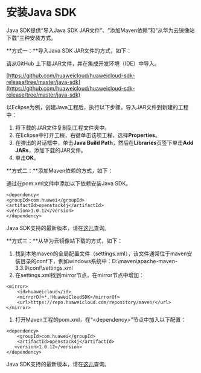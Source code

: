# 安装Java SDK<a name="sdk_01_0004"></a>

Java SDK提供“导入Java SDK JAR文件”、“添加Maven依赖”和“从华为云镜像站下载”三种安装方式。

**方式一：**导入Java SDK JAR文件的方式，如下：

请从GitHub 上下载JAR文件，并在集成开发环境（IDE）中导入。

[https://github.com/huaweicloud/huaweicloud-sdk-release/tree/master/java-sdk](https://github.com/huaweicloud/huaweicloud-sdk-release/tree/master/java-sdk)

以Eclipse为例，创建Java工程后，执行以下步骤，导入JAR文件到新建的工程中：

1.  将下载的JAR文件复制到工程文件夹中。
2.  在Eclipse中打开工程，右键单击该项工程，选择**Properties**。
3.  在弹出的对话框中，单击**Java Build Path**，然后在**Libraries**页签下单击**Add JARs**，添加下载的JAR文件。
4.  单击**OK**。

**方式二：**添加Maven依赖的方式，如下：

通过在pom.xml文件中添加以下依赖安装Java SDK。

```
<dependency>
<groupId>com.huawei</groupId>
<artifactId>openstack4j</artifactId>
<version>1.0.12</version>
</dependency>
```

Java SDK支持的最新版本，请在[这儿](https://mvnrepository.com/artifact/com.huawei/openstack4j)查询。

**方式三：**从华为云镜像站下载的方式，如下：

1.  找到本地maven的全局配置文件（settings.xml），该文件通常位于maven安装目录的conf下，例如windows系统中：D:\\maven\\apache-maven-3.3.9\\conf\\settings.xml
2.  在settings.xml找到mirror节点，在mirror节点中增加：

```
<mirror>
    <id>huaweicloud</id>
    <mirrorOf>*,!HuaweiCloudSDK</mirrorOf>
    <url>https://repo.huaweicloud.com/repository/maven/</url>
</mirror>
```

1.  打开Maven工程的pom.xml，在“<dependency\>”节点中加入以下配置：

```
<dependency>
    <groupId>com.huawei</groupId>
    <artifactId>openstack4j</artifactId>
   <version>1.0.12</version>
</dependency>
```

Java SDK支持的最新版本，请在[这儿](https://mvnrepository.com/artifact/com.huawei/openstack4j)查询。

